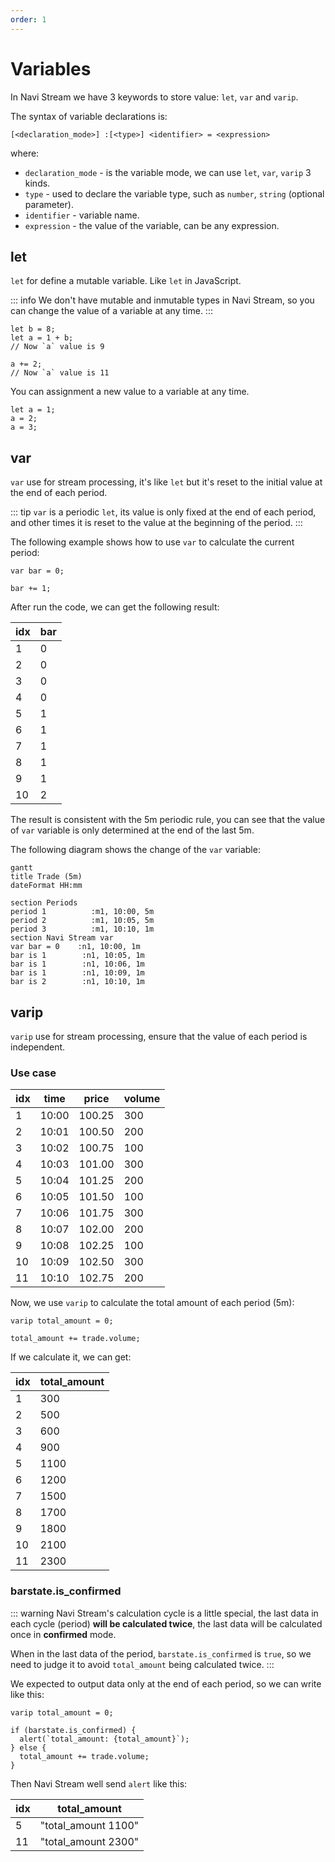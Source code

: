 ```yaml
---
order: 1
---
```


# Variables

In Navi Stream we have 3 keywords to store value: `let`, `var` and `varip`.

The syntax of variable declarations is:

```
[<declaration_mode>] :[<type>] <identifier> = <expression>
```

where:

- `declaration_mode` - is the variable mode, we can use `let`, `var`, `varip` 3 kinds.
- `type` - used to declare the variable type, such as `number`, `string` (optional parameter).
- `identifier` - variable name.
- `expression` - the value of the variable, can be any expression.

## let

`let` for define a mutable variable. Like `let` in JavaScript.

::: info
We don't have mutable and inmutable types in Navi Stream, so you can change the value of a variable at any time.
:::

```nvs
let b = 8;
let a = 1 + b;
// Now `a` value is 9

a += 2;
// Now `a` value is 11
```

You can assignment a new value to a variable at any time.

```nvs
let a = 1;
a = 2;
a = 3;
```

## var

`var` use for stream processing, it's like `let` but it's reset to the initial value at the end of each period.

::: tip
`var` is a periodic `let`, its value is only fixed at the end of each period, and other times it is reset to the value at the beginning of the period.
:::

The following example shows how to use `var` to calculate the current period:

```nvs
var bar = 0;

bar += 1;
```

After run the code, we can get the following result:

| idx | bar |
| --- | --- |
| 1   | 0   |
| 2   | 0   |
| 3   | 0   |
| 4   | 0   |
| 5   | 1   |
| 6   | 1   |
| 7   | 1   |
| 8   | 1   |
| 9   | 1   |
| 10  | 2   |

The result is consistent with the 5m periodic rule, you can see that the value of `var` variable is only determined at the end of the last 5m.

The following diagram shows the change of the `var` variable:

```mermaid
gantt
title Trade (5m)
dateFormat HH:mm

section Periods
period 1          :m1, 10:00, 5m
period 2          :m1, 10:05, 5m
period 3          :m1, 10:10, 1m
section Navi Stream var
var bar = 0    :n1, 10:00, 1m
bar is 1        :n1, 10:05, 1m
bar is 1        :n1, 10:06, 1m
bar is 1        :n1, 10:09, 1m
bar is 2        :n1, 10:10, 1m
```

## varip

`varip` use for stream processing, ensure that the value of each period is independent.

### Use case

| idx | time  | price  | volume |
| --- | ----- | ------ | ------ |
| 1   | 10:00 | 100.25 | 300    |
| 2   | 10:01 | 100.50 | 200    |
| 3   | 10:02 | 100.75 | 100    |
| 4   | 10:03 | 101.00 | 300    |
| 5   | 10:04 | 101.25 | 200    |
| 6   | 10:05 | 101.50 | 100    |
| 7   | 10:06 | 101.75 | 300    |
| 8   | 10:07 | 102.00 | 200    |
| 9   | 10:08 | 102.25 | 100    |
| 10  | 10:09 | 102.50 | 300    |
| 11  | 10:10 | 102.75 | 200    |

Now, we use `varip` to calculate the total amount of each period (5m):

```nvs
varip total_amount = 0;

total_amount += trade.volume;
```

If we calculate it, we can get:

| idx | total_amount |
| --- | ------------ |
| 1   | 300          |
| 2   | 500          |
| 3   | 600          |
| 4   | 900          |
| 5   | 1100         |
| 6   | 1200         |
| 7   | 1500         |
| 8   | 1700         |
| 9   | 1800         |
| 10  | 2100         |
| 11  | 2300         |

### barstate.is_confirmed

::: warning
Navi Stream's calculation cycle is a little special, the last data in each cycle (period) **will be calculated twice**, the last data will be calculated once in **confirmed** mode.

When in the last data of the period, `barstate.is_confirmed` is `true`, so we need to judge it to avoid `total_amount` being calculated twice.
:::

We expected to output data only at the end of each period, so we can write like this:

```nvs
varip total_amount = 0;

if (barstate.is_confirmed) {
  alert(`total_amount: {total_amount}`);
} else {
  total_amount += trade.volume;
}
```

Then Navi Stream well send `alert` like this:

| idx | total_amount        |
| --- | ------------------- |
| 5   | "total_amount 1100" |
| 11  | "total_amount 2300" |
